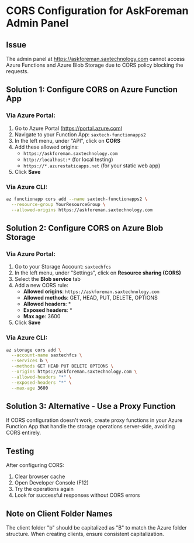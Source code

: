 # CORS Configuration for AskForeman Admin Panel

## Issue
The admin panel at https://askforeman.saxtechnology.com cannot access Azure Functions and Azure Blob Storage due to CORS policy blocking the requests.

## Solution 1: Configure CORS on Azure Function App

### Via Azure Portal:
1. Go to Azure Portal (https://portal.azure.com)
2. Navigate to your Function App: `saxtech-functionapps2`
3. In the left menu, under "API", click on **CORS**
4. Add these allowed origins:
   - `https://askforeman.saxtechnology.com`
   - `http://localhost:*` (for local testing)
   - `https://*.azurestaticapps.net` (for your static web app)
5. Click **Save**

### Via Azure CLI:
```bash
az functionapp cors add --name saxtech-functionapps2 \
  --resource-group YourResourceGroup \
  --allowed-origins https://askforeman.saxtechnology.com
```

## Solution 2: Configure CORS on Azure Blob Storage

### Via Azure Portal:
1. Go to your Storage Account: `saxtechfcs`
2. In the left menu, under "Settings", click on **Resource sharing (CORS)**
3. Select the **Blob service** tab
4. Add a new CORS rule:
   - **Allowed origins**: `https://askforeman.saxtechnology.com`
   - **Allowed methods**: GET, HEAD, PUT, DELETE, OPTIONS
   - **Allowed headers**: *
   - **Exposed headers**: *
   - **Max age**: 3600
5. Click **Save**

### Via Azure CLI:
```bash
az storage cors add \
  --account-name saxtechfcs \
  --services b \
  --methods GET HEAD PUT DELETE OPTIONS \
  --origins https://askforeman.saxtechnology.com \
  --allowed-headers "*" \
  --exposed-headers "*" \
  --max-age 3600
```

## Solution 3: Alternative - Use a Proxy Function

If CORS configuration doesn't work, create proxy functions in your Azure Function App that handle the storage operations server-side, avoiding CORS entirely.

## Testing
After configuring CORS:
1. Clear browser cache
2. Open Developer Console (F12)
3. Try the operations again
4. Look for successful responses without CORS errors

## Note on Client Folder Names
The client folder "b" should be capitalized as "B" to match the Azure folder structure. When creating clients, ensure consistent capitalization.
